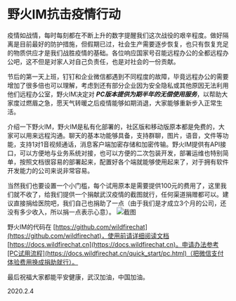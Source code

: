 # 野火IM抗击疫情行动

疫情如战情，每时每刻都在不断上升的数字提醒我们这次战役的艰辛程度。做好隔离是目前最好的防护措施，但假期已过，社会生产需要逐步恢复，也只有恢复充足的物质供应才是我们战胜疫情的基础。各位响应国家号召能远程办公的全都远程办公吧，这不但是对家人对自己负责任，也是对社会的一份贡献。

节后的第一天上班，钉钉和企业微信都遇到不同程度的故障，毕竟远程办公的需要增加了很多倍也可以理解，考虑到还有部分企业因为安全隐私或其他原因无法利用他们远程办公室，野火IM决定对 ***PC版本提供为期半年的无偿使用服务***，以帮助大家度过燃眉之急，愿天气转暖之后疫情能够如期消退，大家能够重新步入正常生活。

介绍一下野火IM，野火IM是私有化部署的，社区版和移动版原本都是免费的，大家可以用来远程沟通。聊天的基本功能够具备，支持群聊，图片，语音，文件等功能，支持1对1音视频通话，消息客户端加密存储和加密传输。野火IM提供有API接口，可以方便地与业务系统对接，也可以方便的二次包装开发，部署运维也特别简单，按照文档很容易的部署起来，配置好各个端就能够使用起来了，对于拥有软件开发能力的公司来说非常容易。

当然我们也要设置一个小门槛，每个试用原本是需要提供100元的费用了，这里我们就不收了，给我们提供一个捐献武汉疫情的截图就行，任何渠道捐赠都可以。建议直接捐给医院吧，我们自己也捐助了一点（由于我们是才成立3个月的公司，还没有多少收入，所以捐一点表示心意）。
![截图](http://static.wildfirechat.cn/donate.png)

野火IM的代码在 [https://github.com/wildfirechat](https://github.com/wildfirechat)，使用前请详细阅读文档 [https://docs.wildfirechat.cn](https://docs.wildfirechat.cn)。申请办法参考[PC试用流程](https://docs.wildfirechat.cn/quick_start/pc.html)（把微信支付体验费用换成捐助就行）。

最后祝福大家都能平安健康，武汉加油，中国加油。

2020.2.4
